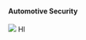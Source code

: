 #### Automotive Security


![](https://raw.githubusercontent.com/V33RU/IoTSecurity101/master/Automotive/car.png) HI
